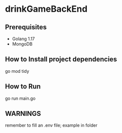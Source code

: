 # drinkGameBackEnd

## Prerequisites

* Golang 1.17
* MongoDB

## How to Install project dependencies

go mod tidy

## How to Run

go run main.go

## WARNINGS

remember to fill an .env file; example in folder
